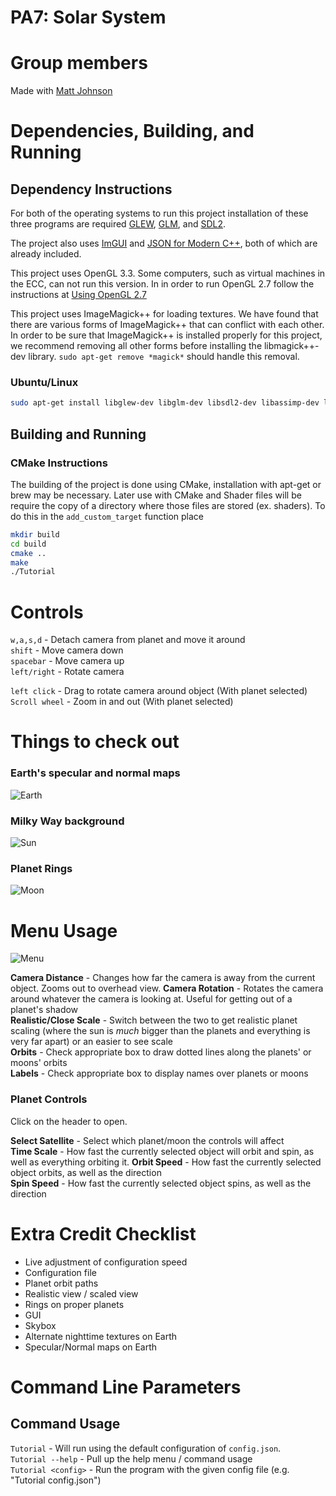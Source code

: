 # PA7: Solar System 

# Group members
Made with [Matt Johnson](https://github.com/antilectual/cs480Johnson)

# Dependencies, Building, and Running

## Dependency Instructions
For both of the operating systems to run this project installation of these three programs are required [GLEW](http://glew.sourceforge.net/), [GLM](http://glm.g-truc.net/0.9.7/index.html), and [SDL2](https://wiki.libsdl.org/Tutorials).

The project also uses [ImGUI](https://github.com/ocornut/imgui) and [JSON for Modern C++](https://github.com/nlohmann/json), both of which are already included.

This project uses OpenGL 3.3. Some computers, such as virtual machines in the ECC, can not run this version. In in order to run OpenGL 2.7 follow the instructions at [Using OpenGL 2.7](https://github.com/HPC-Vis/computer-graphics/wiki/Using-OpenGL-2.7)   
   
This project uses ImageMagick++ for loading textures. We have found that there are various forms of ImageMagick++ that can conflict with each other. In order to be sure that ImageMagick++ is installed properly for this project, we recommend removing all other forms before installing the libmagick++-dev library. 
``` sudo apt-get remove *magick* ``` should handle this removal.

### Ubuntu/Linux
```bash
sudo apt-get install libglew-dev libglm-dev libsdl2-dev libassimp-dev libmagick++-dev
```

## Building and Running

### CMake Instructions
The building of the project is done using CMake, installation with apt-get or brew may be necessary. Later use with CMake and Shader files will be require the copy of a directory where those files are stored (ex. shaders). To do this in the ```add_custom_target``` function place

```bash
mkdir build
cd build
cmake ..
make
./Tutorial
```

# Controls

`w,a,s,d` - Detach camera from planet and move it around  
`shift` - Move camera down  
`spacebar` - Move camera up  
`left/right` - Rotate camera

`left click` - Drag to rotate camera around object (With planet selected)   
`Scroll wheel` - Zoom in and out (With planet selected)   

# Things to check out

### Earth's specular and normal maps
![Earth](http://i.imgur.com/0yHGzvN.png)

### Milky Way background
![Sun](http://i.imgur.com/Qx8w4ov.jpg)

### Planet Rings
![Moon](http://i.imgur.com/dW7Spk8.jpg)

# Menu Usage
![Menu](http://i.imgur.com/SZOlIUE.png)

**Camera Distance** - Changes how far the camera is away from the current object.  Zooms out to overhead view.
**Camera Rotation** - Rotates the camera around whatever the camera is looking at. Useful for getting out of a planet's shadow  
**Realistic/Close Scale** - Switch between the two to get realistic planet scaling (where the sun is *much* bigger than the planets and everything is very far apart) or an easier to see scale  
**Orbits** - Check appropriate box to draw dotted lines along the planets' or moons' orbits   
**Labels** - Check appropriate box to display names over planets or moons

### Planet Controls

Click on the header to open.

**Select Satellite** - Select which planet/moon the controls will affect  
**Time Scale** - How fast the currently selected object will orbit and spin, as well as everything orbiting it. 
**Orbit Speed** - How fast the currently selected object orbits, as well as the direction  
**Spin Speed** - How fast the currently selected object spins, as well as the direction 

# Extra Credit Checklist

- Live adjustment of configuration speed  
- Configuration file  
- Planet orbit paths  
- Realistic view / scaled view  
- Rings on proper planets  
- GUI  
- Skybox  
- Alternate nighttime textures on Earth  
- Specular/Normal maps on Earth

# Command Line Parameters

## Command Usage

`Tutorial` - Will run using the default configuration of `config.json`.   
`Tutorial --help` - Pull up the help menu / command usage  
`Tutorial <config>` - Run the program with the given config file (e.g. "Tutorial config.json")     